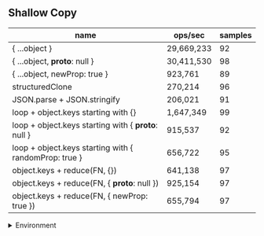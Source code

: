 ## Shallow Copy

|name|ops/sec|samples|
|-|-|-|
|{ ...object }|29,669,233|92|
|{ ...object, __proto__: null }|30,411,530|98|
|{ ...object, newProp: true }|923,761|89|
|structuredClone|270,214|96|
|JSON.parse + JSON.stringify|206,021|91|
|loop + object.keys starting with {}|1,647,349|99|
|loop + object.keys starting with { __proto__: null }|915,537|92|
|loop + object.keys starting with { randomProp: true }|656,722|95|
|object.keys + reduce(FN, {})|641,138|97|
|object.keys + reduce(FN, { __proto__: null })|925,154|97|
|object.keys + reduce(FN, { newProp: true })|655,794|97|


<details>
<summary>Environment</summary>

* __Machine:__ linux x64 | 4 vCPUs | 7.6GB Mem
* __Run:__ Tue Nov 07 2023 22:54:17 GMT+0000 (Coordinated Universal Time)
</details>

<!--
{"environment":{"platform":"linux","arch":"x64","cpus":4,"totalMemory":7.6085662841796875},"benchmarks":[{"name":"{ ...object }","opsSec":29669232.664336704,"samples":5},{"name":"{ ...object, __proto__: null }","opsSec":30411530.365146924,"samples":5},{"name":"{ ...object, newProp: true }","opsSec":923760.6565146085,"samples":3},{"name":"structuredClone","opsSec":270213.8604994488,"samples":5},{"name":"JSON.parse + JSON.stringify","opsSec":206020.53210863037,"samples":7},{"name":"loop + object.keys starting with {}","opsSec":1647348.6176617276,"samples":4},{"name":"loop + object.keys starting with { __proto__: null }","opsSec":915537.4240936147,"samples":4},{"name":"loop + object.keys starting with { randomProp: true }","opsSec":656721.6219060426,"samples":4},{"name":"object.keys + reduce(FN, {})","opsSec":641137.7568119519,"samples":5},{"name":"object.keys + reduce(FN, { __proto__: null })","opsSec":925154.1224609868,"samples":4},{"name":"object.keys + reduce(FN, { newProp: true })","opsSec":655794.4997228091,"samples":6}]}-->
